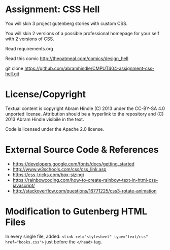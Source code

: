 Assignment: CSS Hell
====================

You will skin 3 project gutenberg stories with custom CSS.

You will skin 2 versions of a possible professional homepage for your
self with 2 versions of CSS.

Read requirements.org

Read this comic http://theoatmeal.com/comics/design_hell

git clone https://github.com/abramhindle/CMPUT404-assignment-css-hell.git

License/Copyright
=================

Textual content is copyright Abram Hindle (C) 2013 under the CC-BY-SA
4.0 unported license. Attribution should be a hyperlink to the
repository and (C) 2013 Abram Hindle visibile in the text.

Code is licensed under the Apache 2.0 license.

External Source Code & References
=================================
* https://developers.google.com/fonts/docs/getting_started
* http://www.w3schools.com/css/css_link.asp
* https://css-tricks.com/box-sizing/
* https://rainbowcoding.com/how-to-create-rainbow-text-in-html-css-javascript/
* http://stackoverflow.com/questions/16771225/css3-rotate-animation

Modification to Gutenberg HTML Files
====================================
In every single file, added:
`<link rel="stylesheet" type="text/css" href="books.css">` just before the `</head>` tag.
